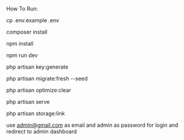 How To Run:

cp .env.example .env

composer install

npm install

npm run dev

php artisan key:generate

php artisan migrate:fresh --seed

php artisan optimize:clear

php artisan serve

php artisan storage:link

use admin@gmail.com as email and admin as password for login and redirect to admin dashboard
